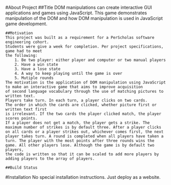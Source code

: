 #About Project
    ##Title
    DOM manipulations can create interactive GUI applications and games using JavaScript.
    This game demonstrates manipulation of the DOM and how DOM manipulation is used in JavaScript game development.
    
    ##Motivation
    This project was built as a requirement for a PerScholas software engineering cohort.
    Students were give a week for completion. Per project specifications, game had to meet
    the following:
        1. Be two player: either player and computer or two manual players
        2. Have a win state
        3. Have a lose state
        4. A way to keep playing until the game is over
        5. Mutiple rounds   
    The motivation is the application of DOM manipulation using JavaScript
    to make an interactive game that aims to improve acquisition 
    of second language vocabulary through the use of matching pictures to written text. 
    Players take turn. In each turn, a player clicks on two cards. 
    The order in which the cards are clicked, whether picture first or written text first 
    is irrelevant. If the two cards the player clicked match, the player scores points.
    If a player does not get a match, the player gets a strike. The maximum number of strikes is by default three. After a player clicks on all cards or a player strikes out, whichever comes first, the next player takes turn. A round is completed when all players have taken a turn. The player with the most points after three rounds wins the game. All other players lose. Although the game is by default two players,
    the code is written so that it can be scaled to add more players by adding players to the array of players.

    ##Build Status

#Installation
No special installation instructions. Just deploy as a website.
